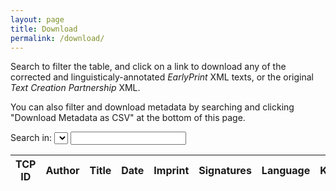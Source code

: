 ```yaml
---
layout: page
title: Download
permalink: /download/
---
```


Search to filter the table, and click on a link to download any of the corrected and linguisticaly-annotated *EarlyPrint* XML texts, or the original *Text Creation Partnership* XML.

You can also filter and download metadata by searching and clicking "Download Metadata as CSV" at the bottom of this page.

<form class="fr">
  <label>Search in:</label>
  <select id="metadataSelect"></select>
  <input type="text" id="metadataInput" />
</form>
<table id="metadataTable" class="display">
  <thead>
    <tr class="header">
      <th>TCP ID</th>
      <th>Author</th>
      <th>Title</th>
      <th>Date</th>
      <th>Imprint</th>
      <th>Signatures</th>
      <th>Language</th>
      <th>Keywords</th>
      <th>Proquest ID</th>
      <th>ESTC ID</th>
      <th>STC No.</th>
      <!-- <th>Thomason Tracts No.</th> -->
      <th>Download</th>
    </tr>
  </thead>
  <tbody></tbody>
</table>


<script src="/assets/tools/js/jquery-1.11.0.min.js?v=1500"></script><script src="/assets/tools/js/jquery-1.11.0.min.js?v=1500"></script>
<script src="/assets/tools/js/jquery.csv.min.js?v=1500"></script>
<link rel="stylesheet" type="text/css" href="https://cdn.datatables.net/v/dt/dt-1.10.20/b-1.6.1/b-html5-1.6.1/datatables.min.css"/>
<script type="text/javascript" src="https://cdn.datatables.net/v/dt/dt-1.10.20/b-1.6.1/b-html5-1.6.1/datatables.min.js"></script>
<script>
var columns = [
  { data: 0,
    name: 'TCP ID'
  },
  { data: 6,
    name: 'Author'
    },
  { data: 7,
    name: 'Title'
    },
  { data: 11,
    name: 'Date'
    },
  { data: 10,
    name: 'Imprint'
    },
  { data: 12,
    name: 'Signature'
    },
  { data: 13,
    name: 'Language'
    },
  { data: 14,
    name: 'Keywords'
    },
  { data: 5,
    name: 'Proquest ID'
    },
  { data: 2,
    name: 'ESTC ID'
    },
  { data: 1,
    name: 'STC No.'
    },
  {
    data: 15,
    name: 'Download',
    render: function(data, type, row) {
      var list = data.split(/ ; |, no\. /)
      if (list[1] === 'phase 1') {
        var textId = list[2].replace(')','');
        return `<div><a href='https://bitbucket.org/shcdemo/${ textId.slice(0,3) }/raw/master/${ textId }.xml' target='_blank'>EP XML</a></div><div><a href='https://raw.githubusercontent.com/textcreationpartnership/${textId}/master/${textId}.xml' target='_blank'>TCP XML</a></div>`
      } else { return 'Available January 2021' }
    },
    width: '75px'
  }
]
$(document).ready( function () {
  columns.forEach(col => {
    if (col.name !== 'Download') {
      var option = $("<option></option>").val(col.name).text(col.name);
      $('#metadataSelect').append(option);
    }
    });

  console.time("generateTable")
  var table = $('#metadataTable').DataTable({
    ajax: {
      url: "/assets/flatmetadata.json",
      dataSrc: ''
      },
    pageLength: 25,
    deferRender: true,
    autoWidth: false,
    scrollY: '500px',
    dom: "ltiBpr",
    buttons: [ {extend: "csv", text: "Download Metadata as CSV", filename: "earlyprint_metadata", exportOptions: {columns: [0,1,2,3,4,5,6,7,8,9,10]} } ],
    columns: columns,
    "initComplete": function(settings, json) {
      console.timeEnd("generateTable");
    }
    });
  var col = "TCP ID";
  $('#metadataSelect').on('change', function() {
    col = this.value;
    table.search('').columns().search( '' ).column(`${col}:name`).search( $('#metadataInput').val() ).draw();
  });
  $('#metadataInput').on( 'keyup', function () {
    table.column(`${col}:name`).search( this.value ).draw();
  });

} );
</script>
